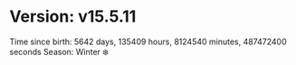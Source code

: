 # Version: v15.5.11
Time since birth: 5642 days, 135409 hours, 8124540 minutes, 487472400 seconds
Season: Winter ❄️
